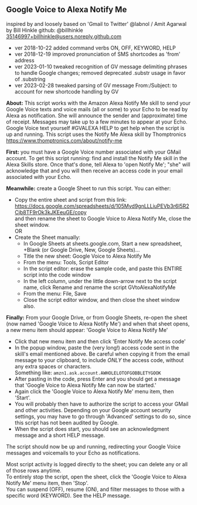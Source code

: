 ## Google Voice to Alexa Notify Me
 inspired by and loosely based on 'Gmail to Twitter' @labnol / Amit Agarwal  
 by Bill Hinkle github: @billhinkle 35146997+billhinkle@users.noreply.github.com  

 - ver 2018-10-22 added command verbs ON, OFF, KEYWORD, HELP
 - ver 2018-12-19 improved pronunciation of SMS shortcodes as 'from'
   address
 - ver 2023-01-10 tweaked recognition of GV message delimiting phrases 
   to handle Google changes; removed deprecated .substr usage in favor of .substring
 - ver 2023-02-28 tweaked parsing of GV message From:/Subject: to account for
   new shortcode handling by GV

**About:** This script works with the Amazon Alexa Notify Me skill to send your Google Voice texts and voice mails (all or some)
to your Echo to be read by Alexa as notification.  She will announce the sender and (approximate) time of receipt.  Messages
may take up to a few minutes to appear at your Echo.  Google Voice text yourself #GVALEXA HELP to get help when the script is
up and running.  This script uses the Notify Me Alexa skill by Thomptronics https://www.thomptronics.com/about/notify-me

**First:** you must have a Google Voice number associated with your GMail account.
To get this script running: find and install the Notify Me skill in the Alexa Skills store.  Once that's done, tell Alexa to 
'open Notify Me'; "she" will acknowledge that and you will then receive an access code in your email associated with your Echo.

**Meanwhile:** create a Google Sheet to run this script.  You can either:  
* Copy the entire sheet and script from this link:  
   https://docs.google.com/spreadsheets/d/105Myd9gnLLLiuPEVb3r6l5R2Cjb8TF9rOk3kJKEeuGE/copy  
   and then rename the sheet to Google Voice to Alexa Notify Me, close the sheet window.  
 OR  
* Create the Sheet manually:
  * In Google Sheets at sheets.google.com, Start a new spreadsheet, +Blank (or Google Drive, New, Google Sheets)...
  * Title the new sheet: Google Voice to Alexa Notify Me
  * From the menu: Tools, Script Editor
  * In the script editor: erase the sample code, and paste this ENTIRE script into the code window
  * In the left column, under the little down-arrow next to the script name, click Rename and rename the script  GVtoAlexaNotifyMe
  *  From the menu: File, Save
  *  Close the script editor window, and then close the sheet window also.

**Finally:** From your Google Drive, or from Google Sheets, re-open the sheet (now named 'Google Voice to Alexa Notify Me') and
when that sheet opens, a new menu item should appear: 'Google Voice to Alexa Notify Me'
* Click that new menu item and then click 'Enter Notify Me access code'
* In the popup window, paste the (very long!) access code sent in the skill's email mentioned above.  Be careful when copying it from the email message to your clipboard, to include *ONLY* the access code, without any extra spaces or characters.  
    Something like:       `amzn1.ask.account.AWHOLELOTOFGOBBLETYGOOK`  
* After pasting in the code, press Enter and you should get a message that 'Google Voice to Alexa Notify Me can now be started.'
* Again click the 'Google Voice to Alexa Notify Me' menu item, then 'Start'.
* You will probably then have to authorize the script to access your GMail and other activities.  Depending on your Google account security settings, you may have to go through 'Advanced' settings to do so, since this script has not been audited by Google.
* When the script does start, you should see an acknowledgment message and a short HELP message.

The script should now be up and running, redirecting your Google Voice messages and voicemails to your Echo as notifications.

Most script activity is logged directly to the sheet; you can delete any or all of those rows anytime.  
To entirely stop the script, open the sheet, click the 'Google Voice to Alexa Notify Me' menu item, then 'Stop'.  
You can suspend (OFF), resume (ON), and filter messages to those with a specific word (KEYWORD).  See the HELP message.  
